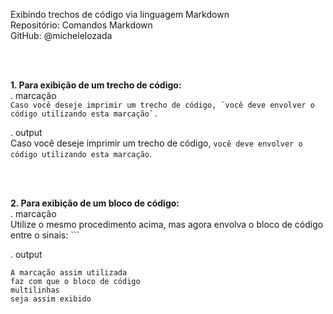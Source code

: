 Exibindo trechos de código via linguagem Markdown      
Repositório: Comandos Markdown  
GitHub: @michelelozada  
&nbsp;
     
&nbsp;    
  
**1. Para exibição de um trecho de código:**  
. marcação  
``Caso você deseje imprimir um trecho de código, `você deve envolver o código utilizando esta marcação`.``    

. output  
Caso você deseje imprimir um trecho de código, `você deve envolver o código utilizando esta marcação`.  
&nbsp;
     
&nbsp; 
  
**2. Para exibição de um bloco de código:**  
. marcação    
Utilize o mesmo procedimento acima, mas agora envolva o bloco de código entre o sinais: ```  

. output    
````
A marcação assim utilizada
faz com que o bloco de código
multilinhas
seja assim exibido
````